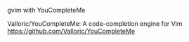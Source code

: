 gvim with YouCompleteMe 

Valloric/YouCompleteMe: A code-completion engine for Vim
 https://github.com/Valloric/YouCompleteMe
